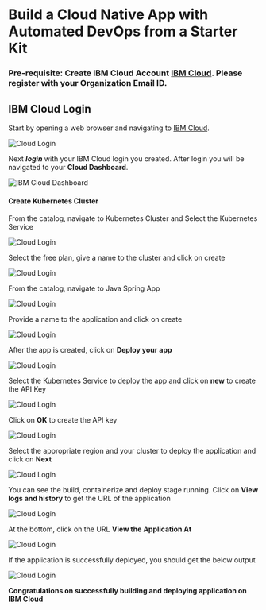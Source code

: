 # Build a Cloud Native App with Automated DevOps from a Starter Kit

### Pre-requisite: Create IBM Cloud Account [IBM Cloud](https://ibm.biz/BdqAuc). Please register with your Organization Email ID.

## IBM Cloud Login

Start by opening a web browser and navigating to [IBM Cloud](https://cloud.ibm.com/).

![Cloud Login](images/Cloud-Login.png)

Next **_login_** with your IBM Cloud login you created. After login you will be navigated to your **Cloud Dashboard**.

![IBM Cloud Dashboard](images/IBM_Cloud_Dashboard.png)

#### Create Kubernetes Cluster

From the catalog, navigate to Kubernetes Cluster and Select the Kubernetes Service

![Cloud Login](images/First.png)

Select the free plan, give a name to the cluster and click on create

![Cloud Login](images/Second.png)

From the catalog, navigate to Java Spring App

![Cloud Login](images/Third.png)

Provide a name to the application and click on create

![Cloud Login](images/Fourth.png)

After the app is created, click on **Deploy your app**

![Cloud Login](images/Fifth.png)

Select the Kubernetes Service to deploy the app and click on **new** to create the API Key

![Cloud Login](images/Sixth.png)

Click on **OK** to create the API key

![Cloud Login](images/Seventh.png)

Select the appropriate region and your cluster to deploy the application and click on **Next**

![Cloud Login](images/eighth.png)

You can see the build, containerize and deploy stage running. Click on **View logs and history** to get the URL of the application

![Cloud Login](images/ninth.png)

At the bottom, click on the URL **View the Application At**  

![Cloud Login](images/tenth.png)

If the application is successfully deployed, you should get the below output

![Cloud Login](images/output.png)

**Congratulations on successfully building and deploying application on IBM Cloud**
